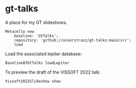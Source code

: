 # gt-talks

A place for my GT slideshows.

```
Metacello new
	baseline: 'GtTalks';
	repository: 'github://onierstrasz/gt-talks:main/src';
	load
```

Load the associated lepiter database:
```
BaselineOfGtTalks loadLepiter
```

To preview the draft of the VISSOFT 2022 talk:
```
Vissoft2022Slideshow show
```
